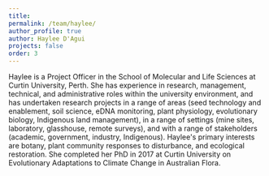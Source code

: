 ```yaml
---
title:
permalink: /team/haylee/
author_profile: true
author: Haylee D'Agui
projects: false
order: 3
---
```


Haylee is a Project Officer in the School of Molecular and Life Sciences at Curtin University, Perth. She has experience in research, management, technical, and administrative roles within the university environment, and has undertaken research projects in a range of areas (seed technology and enablement, soil science, eDNA monitoring, plant physiology, evolutionary biology, Indigenous land management), in a range of settings (mine sites, laboratory, glasshouse, remote surveys), and with a range of stakeholders (academic, government, industry, Indigenous). 
Haylee's primary interests are botany, plant community responses to disturbance, and ecological restoration. She completed her PhD in 2017 at Curtin University on Evolutionary Adaptations to Climate Change in Australian Flora.